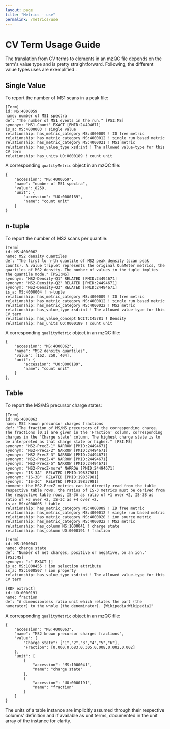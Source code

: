 ```yaml
---
layout: page
title: "Metrics - use"
permalink: /metrics/use
---
```

# CV Term Usage Guide

The translation from CV terms to elements in an mzQC file depends on the term's value type and is pretty straightforward.
Following, the different value types uses are exemplified .

## Single Value

To report the number of MS1 scans in a peak file:

```
[Term]
id: MS:4000059
name: number of MS1 spectra
def: "The number of MS1 events in the run." [PSI:MS]
synonym: "MS1-Count" EXACT [PMID:24494671]
is_a: MS:4000003 ! single value
relationship: has_metric_category MS:4000009 ! ID free metric
relationship: has_metric_category MS:4000012 ! single run based metric
relationship: has_metric_category MS:4000021 ! MS1 metric
relationship: has_value_type xsd:int ! The allowed value-type for this CV term
relationship: has_units UO:0000189 ! count unit
```

A corresponding `qualityMetric` object in an mzQC file:

```
{
    "accession": "MS:4000059",
    "name": "number of MS1 spectra",
    "value": 8259,
    "unit": {
        "accession": "UO:0000189",
        "name": "count unit"
    }
}
```

## n-tuple

To report the number of MS2 scans per quantile:

```
[Term]
id: MS:4000062
name: MS2 density quantiles
def: "The first to n-th quantile of MS2 peak density (scan peak counts). A value triplet represents the original QuaMeter metrics, the quartiles of MS2 density. The number of values in the tuple implies the quantile mode." [PSI:MS]
synonym: "MS2-Density-Q1" RELATED [PMID:24494671]
synonym: "MS2-Density-Q2" RELATED [PMID:24494671]
synonym: "MS2-Density-Q3" RELATED [PMID:24494671]
is_a: MS:4000004 ! n-tuple
relationship: has_metric_category MS:4000009 ! ID free metric
relationship: has_metric_category MS:4000012 ! single run based metric
relationship: has_metric_category MS:4000022 ! MS2 metric
relationship: has_value_type xsd:int ! The allowed value-type for this CV term
relationship: has_value_concept NCIT:C45781 ! Density
relationship: has_units UO:0000189 ! count unit
```

A corresponding `qualityMetric` object in an mzQC file:

```
{
    "accession": "MS:4000062",
    "name": "MS2 density quantiles",
    "value": [162, 250, 404],
    "unit": {
        "accession": "UO:0000189",
        "name": "count unit"
    }
},
```

## Table

To report the MS/MS precursor charge states:

```
[Term]
id: MS:4000063
name: MS2 known precursor charges fractions
def: "The fraction of MS/MS precursors of the corresponding charge. The fractions [0,1] are given in the 'Fraction' column, corresponding charges in the 'Charge state' column. The highest charge state is to be interpreted as that charge state or higher." [PSI:MS]
synonym: "MS2-PrecZ-1" NARROW [PMID:24494671]
synonym: "MS2-PrecZ-2" NARROW [PMID:24494671]
synonym: "MS2-PrecZ-3" NARROW [PMID:24494671]
synonym: "MS2-PrecZ-4" NARROW [PMID:24494671]
synonym: "MS2-PrecZ-5" NARROW [PMID:24494671]
synonym: "MS2-PrecZ-more" NARROW [PMID:24494671]
synonym: "IS-3A"  RELATED [PMID:19837981]
synonym: "IS-3B"  RELATED [PMID:19837981]
synonym: "IS-3C"  RELATED [PMID:19837981]
comment: the MS2-PrecZ metrics can be directly read from the table respective table rows, the ratios of IS-3 metrics must be derived from the respective table rows, IS-3A as ratio of +1 over +2, IS-3B as ratio of +3 over +2, IS-3C as +4 over +2.
is_a: MS:4000005 ! table
relationship: has_metric_category MS:4000009 ! ID free metric
relationship: has_metric_category MS:4000012 ! single run based metric
relationship: has_metric_category MS:4000020 ! ion source metric
relationship: has_metric_category MS:4000022 ! MS2 metric
relationship: has_column MS:1000041 ! charge state
relationship: has_column UO:0000191 ! fraction

[Term]
id: MS:1000041
name: charge state
def: "Number of net charges, positive or negative, on an ion." [PSI:MS]
synonym: "z" EXACT []
is_a: MS:1000455 ! ion selection attribute
is_a: MS:1000507 ! ion property
relationship: has_value_type xsd:int ! The allowed value-type for this CV term

[RDF extract]
id: UO:0000191
name: fraction
def: "A dimensionless ratio unit which relates the part (the numerator) to the whole (the denominator). [Wikipedia:Wikipedia]"
```

A corresponding `qualityMetric` object in an mzQC file:

```
{
    "accession": "MS:4000063",
    "name": "MS2 known precursor charges fractions",
    "value": {
        "Charge state": ["1","2","3","4","5","6"],
        "Fraction": [0.000,0.683,0.305,0.008,0.002,0.002]
    },
    "unit": [
        {
            "accession": "MS:1000041",
            "name": "charge state"
        },
        {
            "accession": "UO:0000191",
            "name": "fraction"
        }
    ]
}
```
The units of a table instance are implicitly assumed through their respective columns' definition and if available as unit terms, documented in the unit array of the instance for clarity.